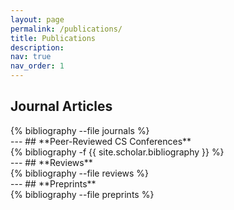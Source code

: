 ```yaml
---
layout: page
permalink: /publications/
title: Publications
description:
nav: true
nav_order: 1
---
```

## **Journal Articles**
<div class="publications">
{% bibliography --file journals %}
</div>
---
## **Peer-Reviewed CS Conferences**
<div class="publications">
{% bibliography -f {{ site.scholar.bibliography }} %}
</div>
---
## **Reviews**
<div class="publications">
{% bibliography --file reviews %}
</div>
---
## **Preprints**
<div class="publications">
{% bibliography --file preprints %}
</div>